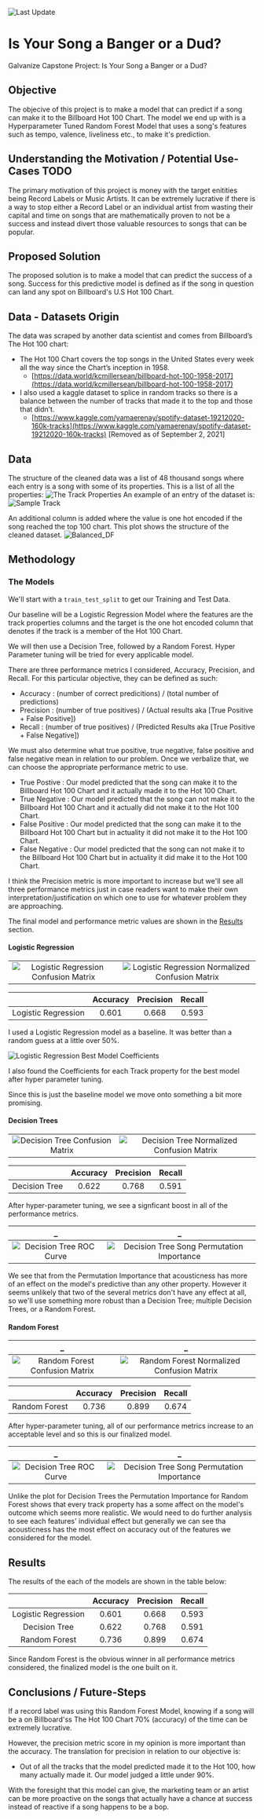 ![Last Update](https://img.shields.io/badge/last%20change-August%20--%2012%20--%202021%20-yellowgreen)
# Is Your Song a Banger or a Dud?
Galvanize Capstone Project: Is Your Song a Banger or a Dud? 

## Objective
The objecive of this project is to make a model that can predict if a song can make it to the Billboard Hot 100 Chart. The model we end up with is a Hyperparameter Tuned Random Forest Model that uses a song's features such as tempo, valence, liveliness etc., to make it's prediction. 

## Understanding the Motivation / Potential Use-Cases TODO
The primary motivation of this project is money with the target enitities being Record Labels or Music Artists.
It can be extremely lucrative if there is a way to stop either a Record Label or an individual artist from wasting their capital and time on songs that are mathematically proven to not be a success and instead divert those valuable resources to songs that can be popular.

## Proposed Solution 
The proposed solution is to make a model that can predict the success of a song. Success for this predictive model is defined as if the song in question can land any spot on Billboard's U.S Hot 100 Chart.

## Data - Datasets Origin
The data was scraped by another data scientist and comes from Billboard’s The Hot 100 chart:  
* The Hot 100 Chart covers the top songs in the United States every week all the way since the Chart’s inception in 1958. 
  * [https://data.world/kcmillersean/billboard-hot-100-1958-2017](https://data.world/kcmillersean/billboard-hot-100-1958-2017)
* I also used a kaggle dataset to splice in random tracks so there is a balance between the number of tracks that made it to the top and those that didn’t.
  * [https://www.kaggle.com/yamaerenay/spotify-dataset-19212020-160k-tracks](https://www.kaggle.com/yamaerenay/spotify-dataset-19212020-160k-tracks) [Removed as of September 2, 2021]

## Data
The structure of the cleaned data was a list of 48 thousand songs where each entry is a song with some of its properties. This is a list of all the properties:
![The Track Properties](images/TrackProperties.png)
An example of an entry of the dataset is: 
![Sample Track](images/TrackSampleElvis.png)

An additional column is added where the value is one hot encoded if the song reached the top 100 chart. 
This plot shows the structure of the cleaned dataset.
![Balanced_DF](plots/balanced_df.png)

## Methodology
### The Models
We'll start with a `train_test_split` to get our Training and Test Data.

Our baseline will be a Logistic Regression Model where the features are the track properties columns and the target is the one hot encoded column that denotes if the track is a member of the Hot 100 Chart.

We will then use a Decision Tree, followed by a Random Forest. Hyper Parameter tuning will be tried for every applicable model.

There are three performance metrics I considered, Accuracy, Precision, and Recall. For this particular objective, they can be defined as such:

* Accuracy : (number of correct predicitions) / (total number of predictions)
* Precision : (number of true positives) / (Actual results aka [True Positive + False Positive])
* Recall : (number of true positives) / (Predicted Results aka [True Positive + False Negative])

We must also determine what true positive, true negative, false positive and false negative mean in relation to our problem. Once we verbalize that, we can choose the appropriate performance metric to use.

* True Postive : Our model predicted that the song can make it to the Billboard Hot 100 Chart and it actually made it to the Hot 100 Chart.
* True Negative : Our model predicted that the song can not make it to the Billboard Hot 100 Chart and it actually did not make it to the Hot 100 Chart.
* False Positive : Our model predicted that the song can make it to the Billboard Hot 100 Chart but in actuality it did not make it to the Hot 100 Chart.
* False Negative : Our model predicted that the song can not make it to the Billboard Hot 100 Chart but in actuality it did make it to the Hot 100 Chart.

I think the Precision metric is more important to increase but we'll see all three performance metrics just in case readers want to make their own interpretation/justification on which one to use for whatever problem they are approaching. 

The final model and performance metric values are shown in the [Results](#results) section.

#### Logistic Regression
|  | |
|:-------------------------:|:-------------------------:|
|![Logistic Regression Confusion Matrix](plots/confusionLR.png) | ![Logistic Regression Normalized Confusion Matrix](plots/confusionnormLR.png)|


|  | Accuracy | Precision | Recall |
|:----------:|:---------------:| :---: | :---: |
| Logistic Regression | 0.601 | 0.668 | 0.593 |

I used a Logistic Regression model as a baseline. It was better than a random guess at a little over 50%. 

![Logistic Regression Best Model Coefficients](plots/Logistic%20Regression%20Best%20Model%20Coefficients.png)

I also found the Coefficients for each Track property for the best model after hyper parameter tuning.

Since this is just the baseline model we move onto something a bit more promising. 

#### Decision Trees
|  | |
|:-------------------------:|:-------------------------:|
|![Decision Tree Confusion Matrix](plots/confusionDT.png) | ![Decision Tree Normalized Confusion Matrix](plots/confusionnormDT.png)|

|  | Accuracy | Precision | Recall |
|:----------:|:---------------:| :---: | :---: |
| Decision Tree | 0.622 | 0.768 | 0.591 |

After hyper-parameter tuning, we see a signficant boost in all of the performance metrics.

|_ |_|
|:-------------------------:|:-------------------------:|
|![Decision Tree ROC Curve](plots/rocDT.png) | ![Decision Tree Song Permutation Importance](plots/DTFI.png)|

We see that from the Permutation Importance that acousticness has more of an effect on the model's predictive than any other property. However it seems unlikely that two of the several metrics don't have any effect at all, so we'll use something more robust than a Decision Tree; multiple Decision Trees, or a Random Forest.

#### Random Forest
|_ |_|
|:-------------------------:|:-------------------------:|
|![Random Forest Confusion Matrix](plots/confusionRF.png) | ![Random Forest Normalized Confusion Matrix](plots/confusionnormRF.png)|

|  | Accuracy | Precision | Recall |
|:----------:|:---------------:| :---: | :---: |
| Random Forest | 0.736 | 0.899 | 0.674 |

After hyper-parameter tuning, all of our performance metrics increase to an acceptable level and so this is our finalized model.

|_ |_|
|:-------------------------:|:-------------------------:|
|![Decision Tree ROC Curve](plots/roc%20RF.png) | ![Decision Tree Song Permutation Importance](plots/rfFI.png)|

Unlike the plot for Decision Trees the Permutation Importance for Random Forest shows that every track property has a some affect on the model's outcome which seems more realistic. We would need to do further analysis to see each features' individual effect but generally we can see tha acousticness has the most effect on accuracy out of the features we considered for the model.

## Results
The results of the each of the models are shown in the table below:

|            |  Accuracy | Precision | Recall |
|:----------:|:--------------:| :---: | :---: |
| Logistic Regression | 0.601 | 0.668 | 0.593 |
| Decision Tree | 0.622 | 0.768 | 0.591 |
| Random Forest | 0.736 | 0.899 | 0.674 |

Since Random Forest is the obvious winner in all performance metrics considered, the finalized model is the one built on it. 

## Conclusions / Future-Steps

If a record label was using this Random Forest Model, knowing if a song will be a on Billboard'ss The Hot 100 Chart 70% (accuracy) of the time can be extremely lucrative. 

However, the precision metric score in my opinion is more important than the accuracy. 
The translation for precision in relation to our objective is:
* Out of all the tracks that the model predicted made it to the Hot 100, how many actually made it. Our model judged a little under 90%. 

With the foresight that this model can give, the marketing team or an  artist can be more proactive on the songs that actually have a chance at success instead of reactive if a song happens to be a bop.
